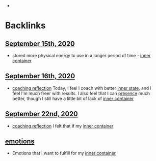 - 

# Backlinks
## [September 15th, 2020](<September 15th, 2020.md>)
- stored more physical energy to use in a longer period of time - [inner container](<inner container.md>)

## [September 16th, 2020](<September 16th, 2020.md>)
- [coaching reflection](<coaching reflection.md>) Today, I feel I coach with better [inner state](<inner state.md>), and I feel I'm much freer with results. I also feel that I can [presence](<presence.md>) much better, though I still have a little bit of lack of [inner container](<inner container.md>)

## [September 22nd, 2020](<September 22nd, 2020.md>)
- [coaching reflection](<coaching reflection.md>) I felt that if my [inner container](<inner container.md>)

## [emotions](<emotions.md>)
- Emotions that I want to fulfill for my [inner container](<inner container.md>)

